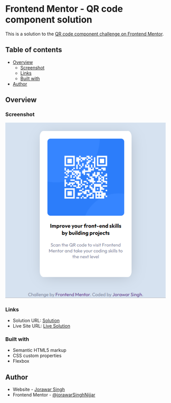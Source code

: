 # Frontend Mentor - QR code component solution

This is a solution to the [QR code component challenge on Frontend Mentor](https://www.frontendmentor.io/challenges/qr-code-component-iux_sIO_H). 

## Table of contents

- [Overview](#overview)
  - [Screenshot](#screenshot)
  - [Links](#links)
  - [Built with](#built-with)
- [Author](#author)

## Overview

### Screenshot

![](./images/screenshot.png)

### Links

- Solution URL: [Solution](https://github.com/jorawarSinghNijjar/qr-code-fm)
- Live Site URL: [Live Solution](https://jorawarsinghnijjar.github.io/qr-code-fm/)

### Built with

- Semantic HTML5 markup
- CSS custom properties
- Flexbox

## Author

- Website - [Jorawar Singh](https://www.jorawarsinghs.com)
- Frontend Mentor - [@jorawarSinghNijjar](https://www.frontendmentor.io/profile/yourusername)
